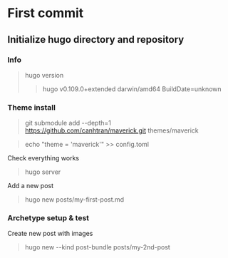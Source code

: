 # First commit 

## Initialize hugo directory and repository 

### Info 

> hugo version 
> > hugo v0.109.0+extended darwin/amd64 BuildDate=unknown


### Theme install

> git submodule add --depth=1 https://github.com/canhtran/maverick.git themes/maverick

> echo "theme = 'maverick'" >> config.toml

Check everything works
> hugo server

Add a new post
> hugo new posts/my-first-post.md

### Archetype setup & test 

Create new post with images

> hugo new --kind post-bundle posts/my-2nd-post
